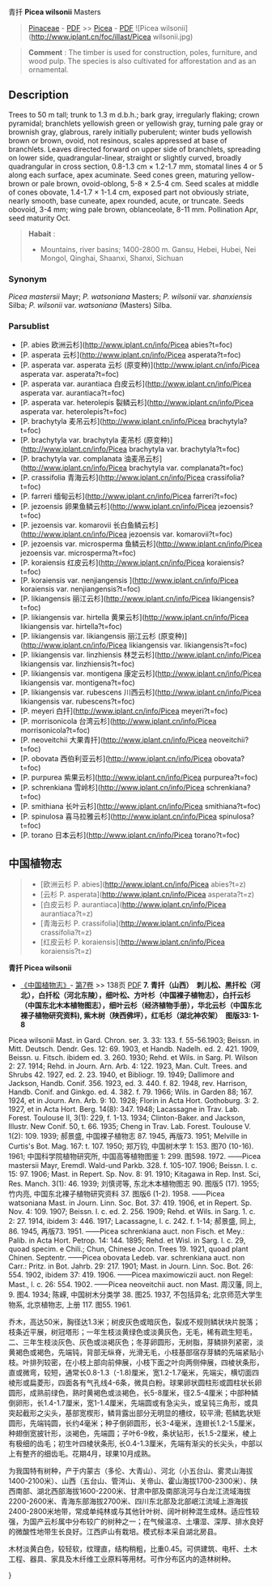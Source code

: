 青扦 **Picea wilsonii** Masters

> [Pinaceae](http://www.iplant.cn/info/Pinaceae?t=foc) - [PDF](http://www.iplant.cn/foc/pdf/Pinaceae.pdf) >> [Picea](http://www.iplant.cn/info/Picea?t=foc) - [PDF](http://www.iplant.cn/foc/pdf/Picea.pdf)
![Picea wilsonii](http://www.iplant.cn/foc/illast/Picea wilsonii.jpg)

> **Comment** : 
> The timber is used for construction, poles, furniture, and wood pulp. The species is also cultivated for afforestation and as an ornamental.

## Description

Trees to 50 m tall; trunk to 1.3 m d.b.h.; bark gray, irregularly flaking; crown pyramidal; branchlets yellowish green or yellowish gray, turning pale gray or brownish gray, glabrous, rarely initially puberulent; winter buds yellowish brown or brown, ovoid, not resinous, scales appressed at base of branchlets. Leaves directed forward on upper side of branchlets, spreading on lower side, quadrangular-linear, straight or slightly curved, broadly quadrangular in cross section, 0.8-1.3 cm ×  1.2-1.7 mm, stomatal lines 4 or 5 along each surface, apex acuminate. Seed cones green, maturing yellow-brown or pale brown, ovoid-oblong, 5-8 ×  2.5-4 cm. Seed scales at middle of cones obovate, 1.4-1.7 ×  1-1.4 cm, exposed part not obviously striate, nearly smooth, base cuneate, apex rounded, acute, or truncate. Seeds obovoid, 3-4 mm; wing pale brown, oblanceolate, 8-11 mm. Pollination Apr, seed maturity Oct.

> **Habait** : 
>*  Mountains, river basins; 1400-2800 m. Gansu, Hebei, Hubei, Nei Mongol, Qinghai, Shaanxi, Shanxi, Sichuan

### Synonym
*Picea mastersii* Mayr; *P. watsoniana* Masters; *P. wilsonii* var. *shanxiensis* Silba; *P. wilsonii* var. *watsoniana* (Masters) Silba.

### Parsublist

* [P.  abies  欧洲云杉](http://www.iplant.cn/info/Picea abies?t=foc)
* [P.  asperata  云杉](http://www.iplant.cn/info/Picea asperata?t=foc)
* [P.  asperata var. asperata  云杉 (原变种)](http://www.iplant.cn/info/Picea asperata var. asperata?t=foc)
* [P.  asperata var. aurantiaca  白皮云杉](http://www.iplant.cn/info/Picea asperata var. aurantiaca?t=foc)
* [P.  asperata var. heterolepis  裂鳞云杉](http://www.iplant.cn/info/Picea asperata var. heterolepis?t=foc)
* [P.  brachytyla  麦吊云杉](http://www.iplant.cn/info/Picea brachytyla?t=foc)
* [P.  brachytyla var. brachytyla  麦吊杉 (原变种)](http://www.iplant.cn/info/Picea brachytyla var. brachytyla?t=foc)
* [P.  brachytyla var. complanata  油麦吊云杉](http://www.iplant.cn/info/Picea brachytyla var. complanata?t=foc)
* [P.  crassifolia  青海云杉](http://www.iplant.cn/info/Picea crassifolia?t=foc)
* [P.  farreri  缅甸云杉](http://www.iplant.cn/info/Picea farreri?t=foc)
* [P.  jezoensis  卵果鱼鳞云杉](http://www.iplant.cn/info/Picea jezoensis?t=foc)
* [P.  jezoensis var. komarovii  长白鱼鳞云杉](http://www.iplant.cn/info/Picea jezoensis var. komarovii?t=foc)
* [P.  jezoensis var. microsperma  鱼鳞云杉](http://www.iplant.cn/info/Picea jezoensis var. microsperma?t=foc)
* [P.  koraiensis  红皮云杉](http://www.iplant.cn/info/Picea koraiensis?t=foc)
* [P.  koraiensis var. nenjiangensis  ](http://www.iplant.cn/info/Picea koraiensis var. nenjiangensis?t=foc)
* [P.  likiangensis  丽江云杉](http://www.iplant.cn/info/Picea likiangensis?t=foc)
* [P.  likiangensis var. hirtella  黄果云杉](http://www.iplant.cn/info/Picea likiangensis var. hirtella?t=foc)
* [P.  likiangensis var. likiangensis  丽江云杉 (原变种)](http://www.iplant.cn/info/Picea likiangensis var. likiangensis?t=foc)
* [P.  likiangensis var. linzhiensis  林芝云杉](http://www.iplant.cn/info/Picea likiangensis var. linzhiensis?t=foc)
* [P.  likiangensis var. montigena  康定云杉](http://www.iplant.cn/info/Picea likiangensis var. montigena?t=foc)
* [P.  likiangensis var. rubescens  川西云杉](http://www.iplant.cn/info/Picea likiangensis var. rubescens?t=foc)
* [P.  meyeri  白扦](http://www.iplant.cn/info/Picea meyeri?t=foc)
* [P.  morrisonicola  台湾云杉](http://www.iplant.cn/info/Picea morrisonicola?t=foc)
* [P.  neoveitchii  大果青扦](http://www.iplant.cn/info/Picea neoveitchii?t=foc)
* [P.  obovata  西伯利亚云杉](http://www.iplant.cn/info/Picea obovata?t=foc)
* [P.  purpurea  紫果云杉](http://www.iplant.cn/info/Picea purpurea?t=foc)
* [P.  schrenkiana  雪岭杉](http://www.iplant.cn/info/Picea schrenkiana?t=foc)
* [P.  smithiana  长叶云杉](http://www.iplant.cn/info/Picea smithiana?t=foc)
* [P.  spinulosa  喜马拉雅云杉](http://www.iplant.cn/info/Picea spinulosa?t=foc)
* [P.  torano  日本云杉](http://www.iplant.cn/info/Picea torano?t=foc)

## 中国植物志

> * [欧洲云杉  P.  abies](http://www.iplant.cn/info/Picea abies?t=z)
> * [云杉  P.  asperata](http://www.iplant.cn/info/Picea asperata?t=z)
> * [白皮云杉  P.  aurantiaca](http://www.iplant.cn/info/Picea aurantiaca?t=z)
> * [青海云杉  P.  crassifolia](http://www.iplant.cn/info/Picea crassifolia?t=z)
> * [红皮云杉  P.  koraiensis](http://www.iplant.cn/info/Picea koraiensis?t=z)

**青扦 Picea wilsonii**

* [《中国植物志》](http://www.iplant.cn/frps)- [第7卷](http://www.iplant.cn/frps/vol/7) >> 138页 [PDF](http://www.iplant.cn/frps/pdf/7/138.pdf)
**7. 青扦（山西）　刺儿松、黑扦松（河北），白扦松（河北东陵），细叶松、方叶杉（中国裸子植物志），白扦云杉（中国东北木本植物图志），细叶云杉（经济植物手册），华北云杉（中国东北裸子植物研究资料), 紫木树（陕西佛坪），红毛杉（湖北神农架）　图版33: 1-8**

Picea wilsonii Mast. in Gard. Chron. ser. 3. 33: 133. f. 55-56.1903; Beissn. in Mitt. Deutsch. Dendr. Ges. 12: 69. 1903, et Handb. Nadelh. ed. 2. 421. 1909, Beissn. u. Fitsch. ibidem ed. 3. 260. 1930; Rehd. et Wils. in Sarg. Pl. Wilson 2: 27. 1914; Rehd. in Journ. Arn. Arb. 4: 122. 1923, Man. Cult. Trees. and Shrubs 42. 1927, ed. 2. 23. 1940, et Bibliogr. 19. 1949; Dallimore and Jackson, Handb. Conif. 356. 1923, ed. 3. 440. f. 82. 1948, rev. Harrison, Handb. Conif. and Ginkgo. ed. 4. 382. f. 79. 1966; Wils. in Garden 88; 167. 1924, et in Journ. Arn. Arb. 9: 10. 1928; Florin in Acta Hort. Gothoburg. 3: 2. 1927, et in Acta Hort. Berg. 14(8): 347. 1948; Lacassagne in Trav. Lab. Forest. Toulouse Ⅱ, 3(1): 229, f. 1-13. 1934; Clinton-Baker. and Jackson, Illustr. New Conif. 50, t. 66. 1935; Cheng in Trav. Lab. Forest. Toulouse Ⅴ. 1(2): 109. 1939; 郝景盛, 中国裸子植物志 87. 1945, 再版73. 1951; Melville in Curtis's Bot. Mag. 167: t. 107. 1950; 郑万钧, 中国树木学 1: 153. 图70 (10-16). 1961; 中国科学院植物研究所, 中国高等植物图鉴 1: 299. 图598. 1972. ——Picea mastersii Mayr, Eremdl. Wald-und Parkb. 328. f. 105-107. 1906; Beissn. l. c. 15: 97. 1906; Mast. in Repert. Sp. Nov. 8: 91. 1910; Kitagawa in Rep. Inst. Sci, Res. Manch. 3(1): 46. 1939; 刘慎谔等, 东北木本植物图志 90. 图版5 (17). 1955; 竹内亮, 中国东北裸子植物研究资料 37. 图版6 (1-2). 1958. ——Picea watsoniana Mast. in Journ. Linn. Soc. Bot. 37: 419. 1906, et in Repert. Sp. Nov. 4: 109. 1907; Beissn. l. c. ed. 2. 256. 1909; Rehd. et Wils. in Sarg. 1. c. 2: 27. 1914, ibidem 3: 446. 1917; Lacassagne, l. c. 242. f. 1-14; 郝景盛, 同上, 86. 1945, 再版73. 1951. ——Picea schrenkiana auct. non Fisch. et Mey.: Palib. in Acta Hort. Petrop. 14: 144. 1895; Rehd. et Wisl. in Sarg. l. c. 29, quoad specim. e Chili.; Chun, Chinese Jcon. Trees 19. 1921, quoad plant Chinen. Septentr. ——Picea obovata Ledeb. var. schrenkiana auct. non Carr.: Pritz. in Bot. Jahrb. 29: 217. 1901; Mast. in Journ. Linn. Soc. Bot. 26: 554. 1902, ibidem 37: 419. 1906. ——Picea maximowiczii auct. non Regel: Mast., l. c. 26: 554. 1902. ——Picea neoveitchii auct. non Mast. 周汉藩, 同上, 9. 图4. 1934; 陈嵘, 中国树木分类学 38. 图25. 1937, 不包括异名; 北京师范大学生物系, 北京植物志, 上册 117. 图55. 1961.

乔木，高达50米，胸径达1.3米；树皮灰色或暗灰色，裂成不规则鳞状块片脱落；枝条近平展，树冠塔形；一年生枝淡黄绿色或淡黄灰色，无毛，稀有疏生短毛，二、三年生枝淡灰色、灰色或淡褐灰色；冬芽卵圆形，无树脂，芽鳞排列紧密，淡黄褐色或褐色，先端钝，背部无纵脊，光滑无毛，小枝基部宿存芽鳞的先端紧贴小枝。叶排列较密，在小枝上部向前伸展，小枝下面之叶向两侧伸展，四棱状条形，直或微弯，较短，通常长0.8-1.3（-1.8)厘米，宽1.2-1.7毫米，先端尖，横切面四棱形或扁菱形，四面各有气孔线4-6条，微具白粉。球果卵状圆柱形或圆柱状长卵圆形，成熟前绿色，熟时黄褐色或淡褐色，长5-8厘米，径2.5-4厘米；中部种鳞倒卵形，长1.4-1.7厘米，宽1-1.4厘米，先端圆或有急尖头，或呈钝三角形，或具突起截形之尖头，基部宽楔形，鳞背露出部分无明显的槽纹，较平滑; 苞鳞匙状矩圆形，先端钝圆，长约4毫米；种子倒卵圆形，长3-4毫米，连翅长1.2-1.5厘米，种翅倒宽披针形，淡褐色，先端圆；子叶6-9枚，条状钻形，长1.5-2厘米，棱上有极细的齿毛；初生叶四棱状条形, 长0.4-1.3厘米，先端有渐尖的长尖头，中部以上有整齐的细齿毛。花期4月，球果10月成熟。

为我国特有树种，产于内蒙古（多伦、大青山）、河北（小五台山、雾灵山海拔1400-2100米）、山西（五台山、管涔山、关帝山、霍山海拔1700-2300米）、陕西南部、湖北西部海拔1600-2200米、甘肃中部及南部洮河与白龙江流域海拔2200-2600米、青海东部海拔2700米、四川东北部及北部岷江流域上游海拔2400-2800米地带，常成单纯林或与其他针叶树、阔叶树种混生成林。适应性较强，为国产云杉属中分布较广的树种之一；在气候温凉、土壤湿、深厚、排水良好的微酸性地带生长良好。江西庐山有栽培。模式标本采自湖北房县。

木材淡黄白色，较轻软，纹理直，结构稍粗，比重0.45。可供建筑、电杆、土木工程、器具、家具及木纤维工业原料等用材。可作分布区内的造林树种。

}